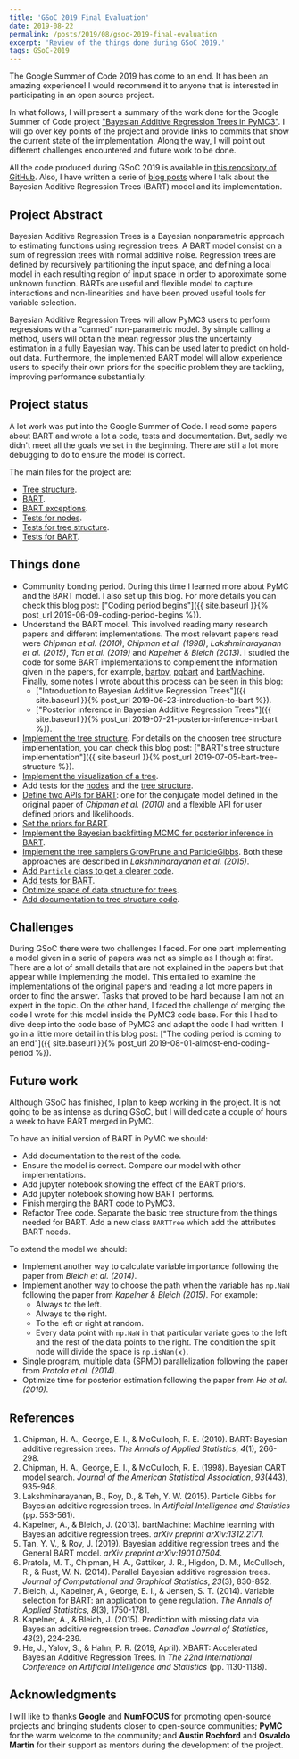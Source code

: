 ```yaml
---
title: 'GSoC 2019 Final Evaluation'
date: 2019-08-22
permalink: /posts/2019/08/gsoc-2019-final-evaluation
excerpt: 'Review of the things done during GSoC 2019.'
tags: GSoC-2019
---
```

The Google Summer of Code 2019 has come to an end.
It has been an amazing experience!
I would recommend it to anyone that is interested in participating in an open source project.

In what follows, I will present a summary of the work done for the Google Summer of Code project ["Bayesian Additive Regression Trees in PyMC3"](https://summerofcode.withgoogle.com/projects/#4666396833742848). I will go over key points of the project and provide links to commits that show the current state of the implementation. Along the way, I will point out different challenges encountered and future work to be done.

All the code produced during GSoC 2019 is available in [this repository of GitHub](https://github.com/jmloyola/pymc3/tree/add_bart).
Also, I have written a serie of [blog posts]({{site.url}}{{site.baseurl}}/tags/#gsoc-2019) where I talk about the Bayesian Additive Regression Trees (BART) model and its implementation.

## Project Abstract

Bayesian Additive Regression Trees is a Bayesian nonparametric approach to estimating functions using regression trees. A BART model consist on a sum of regression trees with normal additive noise. Regression trees are defined by recursively partitioning the input space, and defining a local model in each resulting region of input space in order to approximate some unknown function. BARTs are useful and flexible model to capture interactions and non-linearities and have been proved useful tools for variable selection.

Bayesian Additive Regression Trees will allow PyMC3 users to perform regressions with a “canned” non-parametric model. By simple calling a method, users will obtain the mean regressor plus the uncertainty estimation in a fully Bayesian way. This can be used later to predict on hold-out data. Furthermore, the implemented BART model will allow experience users to specify their own priors for the specific problem they are tackling, improving performance substantially.

## Project status

A lot work was put into the Google Summer of Code.
I read some papers about BART and wrote a lot a code, tests and documentation.
But, sadly we didn't meet all the goals we set in the beginning.
There are still a lot more debugging to do to ensure the model is correct.

The main files for the project are:
- [Tree structure](https://github.com/jmloyola/pymc3/blob/add_bart/pymc3/bart/tree.py).
- [BART](https://github.com/jmloyola/pymc3/blob/add_bart/pymc3/bart/bart.py).
- [BART exceptions](https://github.com/jmloyola/pymc3/blob/add_bart/pymc3/bart/exceptions.py).
- [Tests for nodes](https://github.com/jmloyola/pymc3/blob/add_bart/pymc3/tests/test_tree_nodes.py).
- [Tests for tree structure](https://github.com/jmloyola/pymc3/blob/add_bart/pymc3/tests/test_tree_structure.py).
- [Tests for BART](https://github.com/jmloyola/pymc3/blob/add_bart/pymc3/tests/test_bart.py).

## Things done

- Community bonding period. During this time I learned more about PyMC and the BART model. I also set up this blog. For more details you can check this blog post: ["Coding period begins"]({{ site.baseurl }}{% post_url 2019-06-09-coding-period-begins %}).
- Understand the BART model. This involved reading many research papers and different implementations. The most relevant papers read were _Chipman et al. (2010)_, _Chipman et al. (1998)_, _Lakshminarayanan et al. (2015)_, _Tan et al. (2019)_ and _Kapelner & Bleich (2013)_. I studied the code for some BART implementations to complement the information given in the papers, for example, [bartpy](https://github.com/JakeColtman/bartpy), [pgbart](https://github.com/balajiln/pgbart) and [bartMachine](https://github.com/kapelner/bartMachine). Finally, some notes I wrote about this process can be seen in this blog:
	- ["Introduction to Bayesian Additive Regression Trees"]({{ site.baseurl }}{% post_url 2019-06-23-introduction-to-bart %}).
	- ["Posterior inference in Bayesian Additive Regression Trees"]({{ site.baseurl }}{% post_url 2019-07-21-posterior-inference-in-bart %}).
- [Implement the tree structure](https://github.com/jmloyola/pymc3/commit/0ddb3dc9584f2b6ca5b45d4b6d33d9de317d3e4f). For details on the choosen tree structure implementation, you can check this blog post: ["BART's tree structure implementation"]({{ site.baseurl }}{% post_url 2019-07-05-bart-tree-structure %}).
- [Implement the visualization of a tree](https://github.com/jmloyola/pymc3/commit/473593013f3864c5d15bc011cc611dac1ec90550).
- Add tests for the [nodes](https://github.com/jmloyola/pymc3/commit/0ddb3dc9584f2b6ca5b45d4b6d33d9de317d3e4f) and the [tree structure](https://github.com/jmloyola/pymc3/commit/473593013f3864c5d15bc011cc611dac1ec90550).
- [Define two APIs for BART](https://github.com/jmloyola/pymc3/commit/9b8c7d2cccc904ffa51a973d3482bf735271575b): one for the conjugate model defined in the original paper of _Chipman et al. (2010)_ and a flexible API for user defined priors and likelihoods.
- [Set the priors for BART](https://github.com/jmloyola/pymc3/commit/43e6072deb30225db1d51126b0cff72130934378).
- [Implement the Bayesian backfitting MCMC for posterior inference in BART](https://github.com/jmloyola/pymc3/commit/50fc9440f7a9c62d0f498291d283ccc5f4b6ba1a).
- [Implement the tree samplers GrowPrune and ParticleGibbs](https://github.com/jmloyola/pymc3/commit/5ecec56692fc7ea335260cd4aa55a47204ab996e). Both these approaches are described in _Lakshminarayanan et al. (2015)_.
- [Add `Particle` class to get a clearer code](https://github.com/jmloyola/pymc3/commit/b5cb5e80cc1f118b7aea91f122f1fa0bde2f1c25).
- [Add tests for BART](https://github.com/jmloyola/pymc3/commit/cbcbf9e5b8ddc0578408e2d303e9134bba8dd4c2#diff-be411b5f778aaf7c0eadc4d0456e7752).
- [Optimize space of data structure for trees](https://github.com/jmloyola/pymc3/commit/d9d8e210ddea0102e6359fb0aeb9579fa5157100).
- [Add documentation to tree structure code](https://github.com/jmloyola/pymc3/commit/1360afa371fe2642e074e441bb1850b07a67ffc3).

## Challenges

During GSoC there were two challenges I faced. For one part implementing a model given in a serie of papers was not as simple as I though at first. There are a lot of small details that are not explained in the papers but that appear while implementing the model. This entailed to examine the implementations of the original papers and reading a lot more papers in order to find the answer. Tasks that proved to be hard because I am not an expert in the topic. On the other hand, I faced the challenge of merging the code I wrote for this model inside the PyMC3 code base. For this I had to dive deep into the code base of PyMC3 and adapt the code I had written. I go in a little more detail in this blog post: ["The coding period is coming to an end"]({{ site.baseurl }}{% post_url 2019-08-01-almost-end-coding-period %}).

## Future work
Although GSoC has finished, I plan to keep working in the project. It is not going to be as intense as during GSoC, but I will dedicate a couple of hours a week to have BART merged in PyMC.

To have an initial version of BART in PyMC we should:
- Add documentation to the rest of the code.
- Ensure the model is correct. Compare our model with other implementations.
- Add jupyter notebook showing the effect of the BART priors.
- Add jupyter notebook showing how BART performs.
- Finish merging the BART code to PyMC3.
- Refactor Tree code. Separate the basic tree structure from the things needed for BART. Add a new class `BARTTree` which add the attributes BART needs.

To extend the model we should:
- Implement another way to calculate variable importance following the paper from _Bleich et al. (2014)_.
- Implement another way to choose the path when the variable has `np.NaN` following the paper from _Kapelner & Bleich (2015)_. For example:
	- Always to the left.
	- Always to the right.
	- To the left or right at random.
	- Every data point with `np.NaN` in that particular variate goes to the left and the rest of the data points to the right. The condition the split node will divide the space is `np.isNan(x)`.
- Single program, multiple data (SPMD) parallelization following the paper from _Pratola et al. (2014)_.
- Optimize time for posterior estimation following the paper from _He et al. (2019)_.


## References
1. Chipman, H. A., George, E. I., & McCulloch, R. E. (2010). BART: Bayesian additive regression trees. *The Annals of Applied Statistics*, *4*(1), 266-298.
2. Chipman, H. A., George, E. I., & McCulloch, R. E. (1998). Bayesian CART model search. *Journal of the American Statistical Association*, *93*(443), 935-948.
3. Lakshminarayanan, B., Roy, D., & Teh, Y. W. (2015). Particle Gibbs for Bayesian additive regression trees. In *Artificial Intelligence and Statistics* (pp. 553-561).
4. Kapelner, A., & Bleich, J. (2013). bartMachine: Machine learning with Bayesian additive regression trees. *arXiv preprint arXiv:1312.2171*.
5. Tan, Y. V., & Roy, J. (2019). Bayesian additive regression trees and the General BART model. *arXiv preprint arXiv:1901.07504*.
6. Pratola, M. T., Chipman, H. A., Gattiker, J. R., Higdon, D. M., McCulloch, R., & Rust, W. N. (2014). Parallel Bayesian additive regression trees. *Journal of Computational and Graphical Statistics*, *23*(3), 830-852.
7. Bleich, J., Kapelner, A., George, E. I., & Jensen, S. T. (2014). Variable selection for BART: an application to gene regulation. *The Annals of Applied Statistics*, *8*(3), 1750-1781.
8. Kapelner, A., & Bleich, J. (2015). Prediction with missing data via Bayesian additive regression trees. *Canadian Journal of Statistics*, *43*(2), 224-239.
9. He, J., Yalov, S., & Hahn, P. R. (2019, April). XBART: Accelerated Bayesian Additive Regression Trees. In *The 22nd International Conference on Artificial Intelligence and Statistics* (pp. 1130-1138).

## Acknowledgments
I will like to thanks __Google__ and __NumFOCUS__ for promoting open-source projects and bringing students closer to open-source communities; __PyMC__ for the warm welcome to the community; and __Austin Rochford__ and __Osvaldo Martin__ for their support as mentors during the development of the project.
